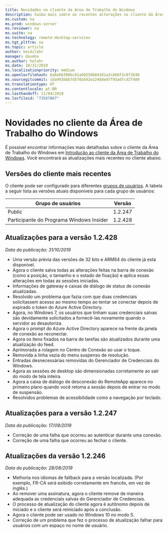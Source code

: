 ```yaml
---
title: Novidades no cliente da Área de Trabalho do Windows
description: Saiba mais sobre as recentes alterações no cliente da Área de Trabalho Remota para a Área de Trabalho do Windows
ms.custom: na
ms.prod: windows-server
ms.reviewer: na
ms.suite: na
ms.technology: remote-desktop-services
ms.tgt_pltfrm: na
ms.topic: article
author: heidilohr
manager: daveba
ms.author: helohr
ms.date: 10/31/2019
ms.localizationpriority: medium
ms.openlocfilehash: 6a8e66398bc61a69250b84101a3cb66f2c8f3548
ms.sourcegitcommit: 1da993bbb7d578a542e224dde07f93adfcd2f489
ms.translationtype: HT
ms.contentlocale: pt-BR
ms.lasthandoff: 11/04/2019
ms.locfileid: "73567067"
---
```

# <a name="whats-new-in-the-windows-desktop-client"></a>Novidades no cliente da Área de Trabalho do Windows

É possível encontrar informações mais detalhadas sobre o cliente da Área de Trabalho do Windows em [Introdução ao cliente da Área de Trabalho do Windows](windowsdesktop.md). Você encontrará as atualizações mais recentes no cliente abaixo.

## <a name="latest-client-versions"></a>Versões do cliente mais recentes

O cliente pode ser configurado para diferentes [grupos de usuários](windowsdesktop-admin.md#configure-user-groups). A tabela a seguir lista as versões atuais disponíveis para cada grupo de usuários:

|Grupo de usuários |Versão  |
|-----------|---------|
|Public     |1.2.247  |
|Participante do Programa Windows Insider    |1.2.428  |

## <a name="updates-for-version-12428"></a>Atualizações para a versão 1.2.428

*Data da publicação: 31/10/2019*

- Uma versão prévia das versões de 32 bits e ARM64 do cliente já está disponível.
- Agora o cliente salva todas as alterações feitas na barra de conexão (como a posição, o tamanho e o estado de fixação) e aplica essas alterações em todas as sessões iniciadas.
- Informações de gateway e caixas de diálogo de status de conexão atualizadas.
- Resolvido um problema que fazia com que duas credenciais solicitassem acesso ao mesmo tempo ao tentar se conectar depois de expirado o token do Azure Active Directory.
- Agora, no Windows 7, os usuários que tinham suas credenciais salvas são devidamente solicitados a fornecê-las novamente quando o servidor as desautoriza.
- Agora o prompt do Azure Active Directory aparece na frente da janela de conexão ao reconectar.
- Agora os itens fixados na barra de tarefas são atualizados durante uma atualização do feed.
- Aprimorada a rolagem no Centro de Conexão ao usar o toque.
- Removida a linha vazia do menu suspenso de resolução.
- Entradas desnecessárias removidas do Gerenciador de Credenciais do Windows.
- Agora as sessões de desktop são dimensionadas corretamente ao sair do modo de tela inteira.
- Agora a caixa de diálogo de desconexão do RemoteApp aparece no primeiro plano quando você retoma a sessão depois de entrar no modo de suspensão.
- Resolvidos problemas de acessibilidade como a navegação por teclado.

## <a name="updates-for-version-12247"></a>Atualizações para a versão 1.2.247

*Data da publicação: 17/09/2019*

- Correção de uma falha que ocorreu ao autenticar durante uma conexão.
- Correção de uma falha que ocorreu ao fechar o cliente.

## <a name="updates-for-version-12246"></a>Atualizações da versão 1.2.246

*Data da publicação: 28/08/2019*

- Melhoria nos idiomas de fallback para a versão localizada. (Por exemplo, FR-CA será exibido corretamente em francês, em vez de inglês.)
- Ao remover uma assinatura, agora o cliente remove de maneira adequada as credenciais salvas do Gerenciador de Credenciais.
- O processo de atualização do cliente agora é autônomo depois de iniciado e o cliente será reiniciado após a conclusão.
- Agora o cliente pode ser usado no Windows 10 no modo S.
- Correção de um problema que fez o processo de atualização falhar para usuários com um espaço no nome de usuário.
